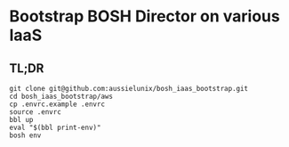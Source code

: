 # Bootstrap BOSH Director on various IaaS

## TL;DR

```
git clone git@github.com:aussielunix/bosh_iaas_bootstrap.git
cd bosh_iaas_bootstrap/aws
cp .envrc.example .envrc
source .envrc
bbl up
eval "$(bbl print-env)"
bosh env
```

